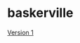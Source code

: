 # baskerville

[Version 1](ttps://leahgamble30.github.io/streetofcrocodiles/thestreetofcrocodiles.html)



